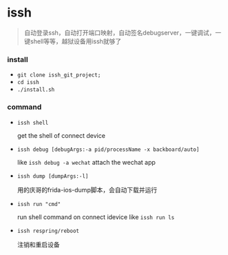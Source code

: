 # issh
> 自动登录ssh，自动打开端口映射，自动签名debugserver，一键调试，一键shell等等，越狱设备用issh就够了



### install

- `git clone issh_git_project;`
- `cd issh`
- `./install.sh`

### command

- `issh shell`

  get the shell of connect device

- `issh debug [debugArgs:-a pid/processName -x backboard/auto]`

  like `issh debug -a wechat` attach the wechat app

- `issh dump [dumpArgs:-l]`

  用的庆哥的frida-ios-dump脚本，会自动下载并运行

- `issh run "cmd"`

  run shell command on connect idevice like `issh run ls`

- `issh respring/reboot`

  注销和重启设备

  

  

  

  

  

  